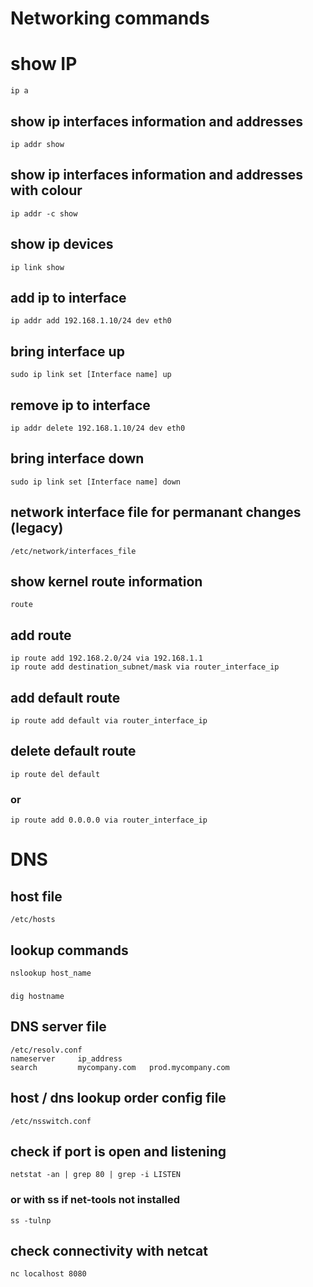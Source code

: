 # Networking commands
# show IP
`ip a`
## show ip interfaces information and addresses
`ip addr show`
## show ip interfaces information and addresses with colour
`ip addr -c show`
## show ip devices
`ip link show`
## add ip to interface
`ip addr add 192.168.1.10/24 dev eth0`
## bring interface up
`sudo ip link set [Interface name] up`
## remove ip to interface
`ip addr delete 192.168.1.10/24 dev eth0`
## bring interface down
`sudo ip link set [Interface name] down`
## network interface file for permanant changes (legacy)
`/etc/network/interfaces_file`

## show kernel route information
`route`
## add route
`ip route add 192.168.2.0/24 via 192.168.1.1`  
`ip route add destination_subnet/mask via router_interface_ip`
## add default route
`ip route add default via router_interface_ip` 
## delete default route
`ip route del default`
### or
`ip route add 0.0.0.0 via router_interface_ip` 
# DNS
## host file
`/etc/hosts`
## lookup commands
`nslookup host_name`
###
`dig hostname`
## DNS server file
`/etc/resolv.conf`  
`nameserver     ip_address`  
`search         mycompany.com   prod.mycompany.com`
## host / dns lookup order config file
`/etc/nsswitch.conf`  
## check if port is open and listening
`netstat -an | grep 80 | grep -i LISTEN`
### or with ss if net-tools not installed
`ss -tulnp`
## check connectivity with netcat
`nc localhost 8080`
